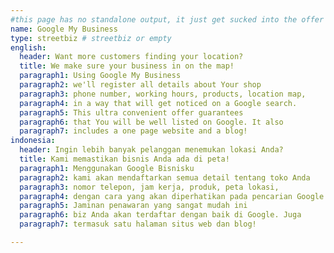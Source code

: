 ```yaml
---
#this page has no standalone output, it just get sucked into the offer page
name: Google My Business
type: streetbiz # streetbiz or empty
english:
  header: Want more customers finding your location?
  title: We make sure your business in on the map!
  paragraph1: Using Google My Business
  paragraph2: we'll register all details about Your shop
  paragraph3: phone number, working hours, products, location map,
  paragraph4: in a way that will get noticed on a Google search.
  paragraph5: This ultra convenient offer guarantees
  paragraph6: that You will be well listed on Google. It also
  paragraph7: includes a one page website and a blog!
indonesia:
  header: Ingin lebih banyak pelanggan menemukan lokasi Anda?
  title: Kami memastikan bisnis Anda ada di peta!
  paragraph1: Menggunakan Google Bisnisku
  paragraph2: kami akan mendaftarkan semua detail tentang toko Anda
  paragraph3: nomor telepon, jam kerja, produk, peta lokasi,
  paragraph4: dengan cara yang akan diperhatikan pada pencarian Google.
  paragraph5: Jaminan penawaran yang sangat mudah ini
  paragraph6: biz Anda akan terdaftar dengan baik di Google. Juga
  paragraph7: termasuk satu halaman situs web dan blog!

---
```

